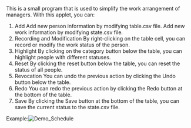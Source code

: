This is a small program that is used to simplify the work arrangement of managers.
With this applet, you can:
1. Add
    Add new person information by modifying table.csv file.
    Add new work information by modifying state.csv file.
2. Recording and Modification
    By right-clicking on the table cell, you can record or modify the work status of the person.
3. Highlight
    By clicking on the category button below the table, you can highlight people with different statuses.
4. Reset
    By clicking the reset button below the table, you can reset the status of all people.
5. Revocation
    You can undo the previous action by clicking the Undo button below the table.
6. Redo
    You can redo the previous action by clicking the Redo button at the bottom of the table.
7. Save
    By clicking the Save button at the bottom of the table, you can save the current status to the state.csv file.

Example:![Demo_Schedule](C:\Users\Zhyemqww\Desktop\Demo_Schedule.gif)
